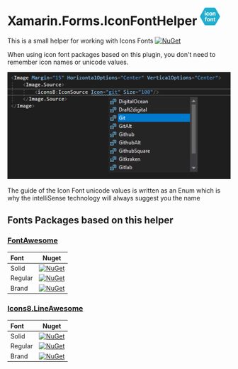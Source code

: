 
# Xamarin.Forms.IconFontHelper <img src="/icon.png" width="45" height="40"/> 

This is a small helper for working with Icons Fonts   [![NuGet](https://img.shields.io/nuget/v/Xamarin.Forms.IconFontHelper?style=plastic)](https://www.nuget.org/packages/Xamarin.Forms.IconFontHelper/)

When using icon font packages based on this plugin, you don't need to remember icon names or unicode  values.

![IntelliSenseSample](/IntelliSenseSample.png)

The guide of the Icon Font unicode values is written as an Enum which is why the intelliSense technology will always suggest you the name

## Fonts Packages based on this helper

### [FontAwesome](https://github.com/dimonovdd/Xamarin.Forms.FontAwesome)

| Font    | Nuget         |
|:--------|:-------------:|
| Solid   | [![NuGet](https://img.shields.io/nuget/v/Xamarin.Forms.FontAwesome.Solid?style=plastic)](https://www.nuget.org/packages/Xamarin.Forms.FontAwesome.Solid/)    |
| Regular | [![NuGet](https://img.shields.io/nuget/v/Xamarin.Forms.FontAwesome.Regular?style=plastic)](https://www.nuget.org/packages/Xamarin.Forms.FontAwesome.Regular/)|
| Brand   | [![NuGet](https://img.shields.io/nuget/v/Xamarin.Forms.FontAwesome.Brand?style=plastic)](https://www.nuget.org/packages/Xamarin.Forms.FontAwesome.Brand/)    | 


### [Icons8.LineAwesome](https://github.com/dimonovdd/Xamarin.Forms.Icons8.LineAwesome)

| Font    | Nuget         |
|:--------|:-------------:|
| Solid   | [![NuGet](https://img.shields.io/nuget/v/Xamarin.Forms.Icons8.LineAwesome.Solid?style=plastic)](https://www.nuget.org/packages/Xamarin.Forms.Icons8.LineAwesome.Solid/)    |
| Regular | [![NuGet](https://img.shields.io/nuget/v/Xamarin.Forms.Icons8.LineAwesome.Regular?style=plastic)](https://www.nuget.org/packages/Xamarin.Forms.Icons8.LineAwesome.Regular/)|
| Brand   | [![NuGet](https://img.shields.io/nuget/v/Xamarin.Forms.Icons8.LineAwesome.Brand?style=plastic)](https://www.nuget.org/packages/Xamarin.Forms.Icons8.LineAwesome.Brand/)    | 
